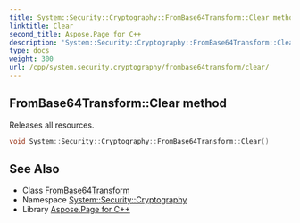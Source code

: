 ```yaml
---
title: System::Security::Cryptography::FromBase64Transform::Clear method
linktitle: Clear
second_title: Aspose.Page for C++
description: 'System::Security::Cryptography::FromBase64Transform::Clear method. Releases all resources in C++.'
type: docs
weight: 300
url: /cpp/system.security.cryptography/frombase64transform/clear/
---
```

## FromBase64Transform::Clear method


Releases all resources.

```cpp
void System::Security::Cryptography::FromBase64Transform::Clear()
```

## See Also

* Class [FromBase64Transform](../)
* Namespace [System::Security::Cryptography](../../)
* Library [Aspose.Page for C++](../../../)
